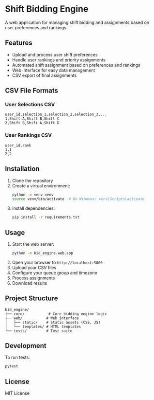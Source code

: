# Shift Bidding Engine

A web application for managing shift bidding and assignments based on user preferences and rankings.

## Features

- Upload and process user shift preferences
- Handle user rankings and priority assignments
- Automated shift assignment based on preferences and rankings
- Web interface for easy data management
- CSV export of final assignments

## CSV File Formats

### User Selections CSV
```csv
user_id,selection_1,selection_2,selection_3,...
1,Shift A,Shift B,Shift C
2,Shift B,Shift A,Shift D
```

### User Rankings CSV
```csv
user_id,rank
1,1
2,2
```

## Installation

1. Clone the repository
2. Create a virtual environment:
   ```bash
   python -m venv venv
   source venv/bin/activate  # On Windows: venv\Scripts\activate
   ```
3. Install dependencies:
   ```bash
   pip install -r requirements.txt
   ```

## Usage

1. Start the web server:
   ```bash
   python -m bid_engine.web.app
   ```
2. Open your browser to `http://localhost:5000`
3. Upload your CSV files
4. Configure your queue group and timezone
5. Process assignments
6. Download results

## Project Structure

```
bid_engine/
├── core/           # Core bidding engine logic
├── web/           # Web interface
│   ├── static/    # Static assets (CSS, JS)
│   └── templates/ # HTML templates
└── tests/         # Test suite
```

## Development

To run tests:
```bash
pytest
```

## License

MIT License 